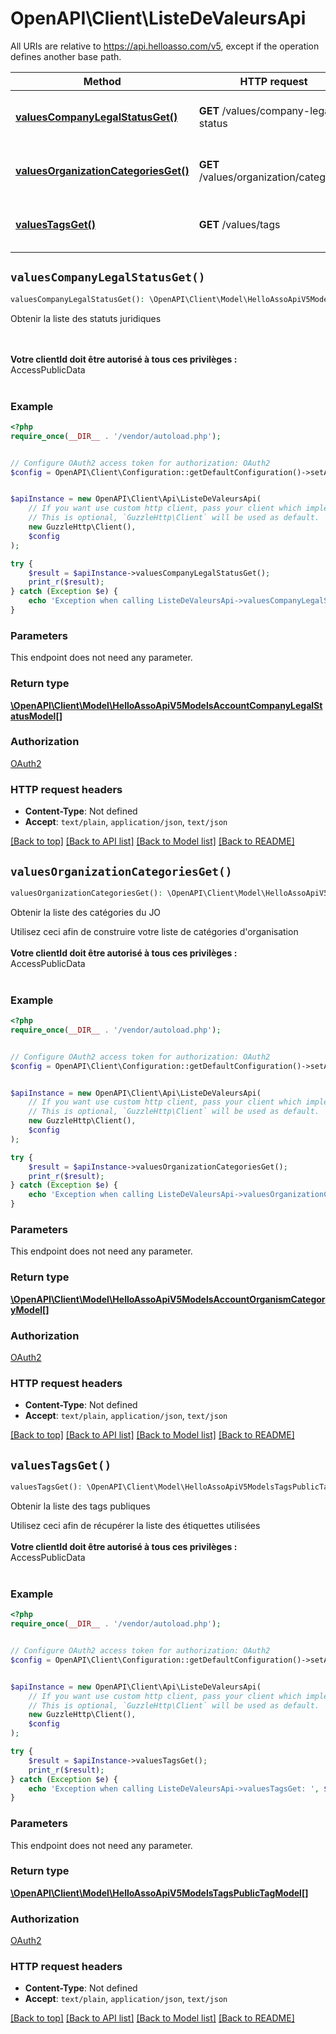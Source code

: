 # OpenAPI\Client\ListeDeValeursApi

All URIs are relative to https://api.helloasso.com/v5, except if the operation defines another base path.

| Method | HTTP request | Description |
| ------------- | ------------- | ------------- |
| [**valuesCompanyLegalStatusGet()**](ListeDeValeursApi.md#valuesCompanyLegalStatusGet) | **GET** /values/company-legal-status | Obtenir la liste des statuts juridiques |
| [**valuesOrganizationCategoriesGet()**](ListeDeValeursApi.md#valuesOrganizationCategoriesGet) | **GET** /values/organization/categories | Obtenir la liste des catégories du JO |
| [**valuesTagsGet()**](ListeDeValeursApi.md#valuesTagsGet) | **GET** /values/tags | Obtenir la liste des tags publiques |


## `valuesCompanyLegalStatusGet()`

```php
valuesCompanyLegalStatusGet(): \OpenAPI\Client\Model\HelloAssoApiV5ModelsAccountCompanyLegalStatusModel[]
```

Obtenir la liste des statuts juridiques

<br/><br/><b>Votre clientId doit être autorisé à tous ces privilèges : </b> <br/> AccessPublicData<br/><br/>

### Example

```php
<?php
require_once(__DIR__ . '/vendor/autoload.php');


// Configure OAuth2 access token for authorization: OAuth2
$config = OpenAPI\Client\Configuration::getDefaultConfiguration()->setAccessToken('YOUR_ACCESS_TOKEN');


$apiInstance = new OpenAPI\Client\Api\ListeDeValeursApi(
    // If you want use custom http client, pass your client which implements `GuzzleHttp\ClientInterface`.
    // This is optional, `GuzzleHttp\Client` will be used as default.
    new GuzzleHttp\Client(),
    $config
);

try {
    $result = $apiInstance->valuesCompanyLegalStatusGet();
    print_r($result);
} catch (Exception $e) {
    echo 'Exception when calling ListeDeValeursApi->valuesCompanyLegalStatusGet: ', $e->getMessage(), PHP_EOL;
}
```

### Parameters

This endpoint does not need any parameter.

### Return type

[**\OpenAPI\Client\Model\HelloAssoApiV5ModelsAccountCompanyLegalStatusModel[]**](../Model/HelloAssoApiV5ModelsAccountCompanyLegalStatusModel.md)

### Authorization

[OAuth2](../../README.md#OAuth2)

### HTTP request headers

- **Content-Type**: Not defined
- **Accept**: `text/plain`, `application/json`, `text/json`

[[Back to top]](#) [[Back to API list]](../../README.md#endpoints)
[[Back to Model list]](../../README.md#models)
[[Back to README]](../../README.md)

## `valuesOrganizationCategoriesGet()`

```php
valuesOrganizationCategoriesGet(): \OpenAPI\Client\Model\HelloAssoApiV5ModelsAccountOrganismCategoryModel[]
```

Obtenir la liste des catégories du JO

Utilisez ceci afin de construire votre liste de catégories d'organisation<br/><br/><b>Votre clientId doit être autorisé à tous ces privilèges : </b> <br/> AccessPublicData<br/><br/>

### Example

```php
<?php
require_once(__DIR__ . '/vendor/autoload.php');


// Configure OAuth2 access token for authorization: OAuth2
$config = OpenAPI\Client\Configuration::getDefaultConfiguration()->setAccessToken('YOUR_ACCESS_TOKEN');


$apiInstance = new OpenAPI\Client\Api\ListeDeValeursApi(
    // If you want use custom http client, pass your client which implements `GuzzleHttp\ClientInterface`.
    // This is optional, `GuzzleHttp\Client` will be used as default.
    new GuzzleHttp\Client(),
    $config
);

try {
    $result = $apiInstance->valuesOrganizationCategoriesGet();
    print_r($result);
} catch (Exception $e) {
    echo 'Exception when calling ListeDeValeursApi->valuesOrganizationCategoriesGet: ', $e->getMessage(), PHP_EOL;
}
```

### Parameters

This endpoint does not need any parameter.

### Return type

[**\OpenAPI\Client\Model\HelloAssoApiV5ModelsAccountOrganismCategoryModel[]**](../Model/HelloAssoApiV5ModelsAccountOrganismCategoryModel.md)

### Authorization

[OAuth2](../../README.md#OAuth2)

### HTTP request headers

- **Content-Type**: Not defined
- **Accept**: `text/plain`, `application/json`, `text/json`

[[Back to top]](#) [[Back to API list]](../../README.md#endpoints)
[[Back to Model list]](../../README.md#models)
[[Back to README]](../../README.md)

## `valuesTagsGet()`

```php
valuesTagsGet(): \OpenAPI\Client\Model\HelloAssoApiV5ModelsTagsPublicTagModel[]
```

Obtenir la liste des tags publiques

Utilisez ceci afin de récupérer la liste des étiquettes utilisées<br/><br/><b>Votre clientId doit être autorisé à tous ces privilèges : </b> <br/> AccessPublicData<br/><br/>

### Example

```php
<?php
require_once(__DIR__ . '/vendor/autoload.php');


// Configure OAuth2 access token for authorization: OAuth2
$config = OpenAPI\Client\Configuration::getDefaultConfiguration()->setAccessToken('YOUR_ACCESS_TOKEN');


$apiInstance = new OpenAPI\Client\Api\ListeDeValeursApi(
    // If you want use custom http client, pass your client which implements `GuzzleHttp\ClientInterface`.
    // This is optional, `GuzzleHttp\Client` will be used as default.
    new GuzzleHttp\Client(),
    $config
);

try {
    $result = $apiInstance->valuesTagsGet();
    print_r($result);
} catch (Exception $e) {
    echo 'Exception when calling ListeDeValeursApi->valuesTagsGet: ', $e->getMessage(), PHP_EOL;
}
```

### Parameters

This endpoint does not need any parameter.

### Return type

[**\OpenAPI\Client\Model\HelloAssoApiV5ModelsTagsPublicTagModel[]**](../Model/HelloAssoApiV5ModelsTagsPublicTagModel.md)

### Authorization

[OAuth2](../../README.md#OAuth2)

### HTTP request headers

- **Content-Type**: Not defined
- **Accept**: `text/plain`, `application/json`, `text/json`

[[Back to top]](#) [[Back to API list]](../../README.md#endpoints)
[[Back to Model list]](../../README.md#models)
[[Back to README]](../../README.md)
